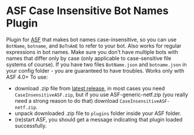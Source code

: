 # ASF Case Insensitive Bot Names Plugin
Plugin for [ASF](https://github.com/JustArchiNET/ArchiSteamFarm/) that makes bot names case-insensitive, so you can use `BotName`, `botname`, and `BoTnAmE` to refer to your bot. Also works for regular expressions in bot names.
Make sure you don't have multiple bots with names that differ only by case (only applicable to case-sensitive file systems of course). If you have two files `BotName.json` and `botname.json` in your config folder - you are guaranteed to have troubles.
Works only with ASF 4.0+
To use:
- download .zip file from [latest release](https://github.com/Rudokhvist/Case-Insensitive-ASF/releases/latest), in most cases you need `CaseInsensitiveASF.zip`, but if you use ASF-generic-netf.zip (you really need a strong reason to do that) download `CaseInsensitiveASF-netf.zip`.
- unpack downloaded .zip file to `plugins` folder inside your ASF folder.
- (re)start ASF, you should get a message indicating that plugin loaded successfully. 


